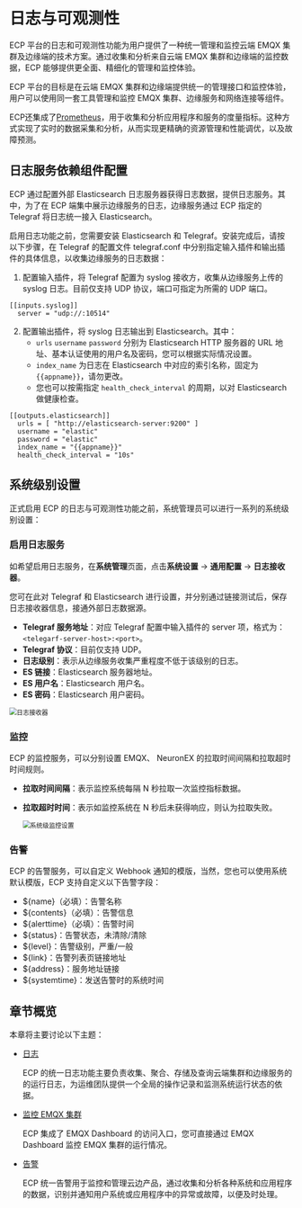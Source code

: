 # 日志与可观测性

ECP 平台的日志和可观测性功能为用户提供了一种统一管理和监控云端 EMQX 集群及边缘端的技术方案。通过收集和分析来自云端 EMQX 集群和边缘端的监控数据，ECP 能够提供更全面、精细化的管理和监控体验。

ECP 平台的目标是在云端 EMQX 集群和边缘端提供统一的管理接口和监控体验，用户可以使用同一套工具管理和监控 EMQX 集群、边缘服务和网络连接等组件。

ECP还集成了[Prometheus](https://prometheus.io/docs/introduction/overview/)，用于收集和分析应用程序和服务的度量指标。这种方式实现了实时的数据采集和分析，从而实现更精确的资源管理和性能调优，以及故障预测。

## 日志服务依赖组件配置

ECP 通过配置外部 Elasticsearch 日志服务器获得日志数据，提供日志服务。其中，为了在 ECP 端集中展示边缘服务的日志，边缘服务通过 ECP 指定的 Telegraf 将日志统一接入 Elasticsearch。

启用日志功能之前，您需要安装 Elasticsearch 和 Telegraf。安装完成后，请按以下步骤，在 Telegraf 的配置文件 telegraf.conf 中分别指定输入插件和输出插件的具体信息，以收集边缘服务的日志数据：

1. 配置输入插件，将 Telegraf 配置为 syslog 接收方，收集从边缘服务上传的 syslog 日志。目前仅支持 UDP 协议，端口可指定为所需的 UDP 端口。

```
[[inputs.syslog]]
  server = "udp://:10514"
```

2. 配置输出插件，将 syslog 日志输出到 Elasticsearch。其中：
   - `urls`  `username`  `password` 分别为 Elasticsearch HTTP 服务器的 URL 地址、基本认证使用的用户名及密码，您可以根据实际情况设置。
   - `index_name` 为日志在 Elasticsearch 中对应的索引名称，固定为 <code v-pre>{{appname}}</code>，请勿更改。
   -  您也可以按需指定 `health_check_interval` 的周期，以对 Elasticsearch 做健康检查。

```
[[outputs.elasticsearch]]
  urls = [ "http://elasticsearch-server:9200" ]
  username = "elastic"
  password = "elastic"
  index_name = "{{appname}}"
  health_check_interval = "10s"
```

## 系统级别设置

正式启用 ECP 的日志与可观测性功能之前，系统管理员可以进行一系列的系统级别设置：


### 启用日志服务

如希望启用日志服务，在**系统管理**页面，点击**系统设置** -> **通用配置** -> **日志接收器**。

您可在此对 Telegraf 和 Elasticsearch 进行设置，并分别通过链接测试后，保存日志接收器信息，接通外部日志数据源。

- **Telegraf 服务地址**：对应 Telegraf 配置中输入插件的 server 项，格式为：`<telegarf-server-host>:<port>`。
- **Telegraf 协议**：目前仅支持 UDP。
- **日志级别**：表示从边缘服务收集严重程度不低于该级别的日志。
- **ES 链接**：Elasticsearch 服务器地址。
- **ES 用户名**：Elasticsearch 用户名。
- **ES 密码**：Elasticsearch 用户密码。

<img src="./_assets/manager-setting-log.png" alt="日志接收器" style="zoom:80%;" />



### 监控

ECP 的监控服务，可以分别设置 EMQX、 NeuronEX 的拉取时间间隔和拉取超时时间规则。

- **拉取时间间隔**：表示监控系统每隔 N 秒拉取一次监控指标数据。

- **拉取超时时间**：表示如监控系统在 N 秒后未获得响应，则认为拉取失败。

  

  <img src="./_assets/manager-setting-monitor.png" alt="系统级监控设置" style="zoom:80%;" />

### 告警

ECP 的告警服务，可以自定义 Webhook 通知的模版，当然，您也可以使用系统默认模版，ECP 支持自定义以下告警字段：

- ${name}（必填）：告警名称
- ${contents}（必填）：告警信息
- ${alerttime}（必填）：告警时间
- ${status}：告警状态，未清除/清除
- ${level}：告警级别，严重/一般
- ${link}：告警列表页链接地址
- ${address}：服务地址链接
- ${systemtime}：发送告警时的系统时间

## 章节概览

本章将主要讨论以下主题：

- [日志](../log/introduction.md)

  ECP 的统一日志功能主要负责收集、聚合、存储及查询云端集群和边缘服务的的运行日志，为运维团队提供一个全局的操作记录和监测系统运行状态的依据。

- [监控 EMQX 集群](https://docs.emqx.com/zh/enterprise/v4.4/getting-started/dashboard-ee.html#%E7%9B%91%E6%8E%A7)

  ECP 集成了 EMQX Dashboard 的访问入口，您可直接通过 EMQX Dashboard 监控 EMQX 集群的运行情况。

- [告警](./alarm_rules)

  ECP 统一告警用于监控和管理云边产品，通过收集和分析各种系统和应用程序的数据，识别并通知用户系统或应用程序中的异常或故障，以便及时处理。
